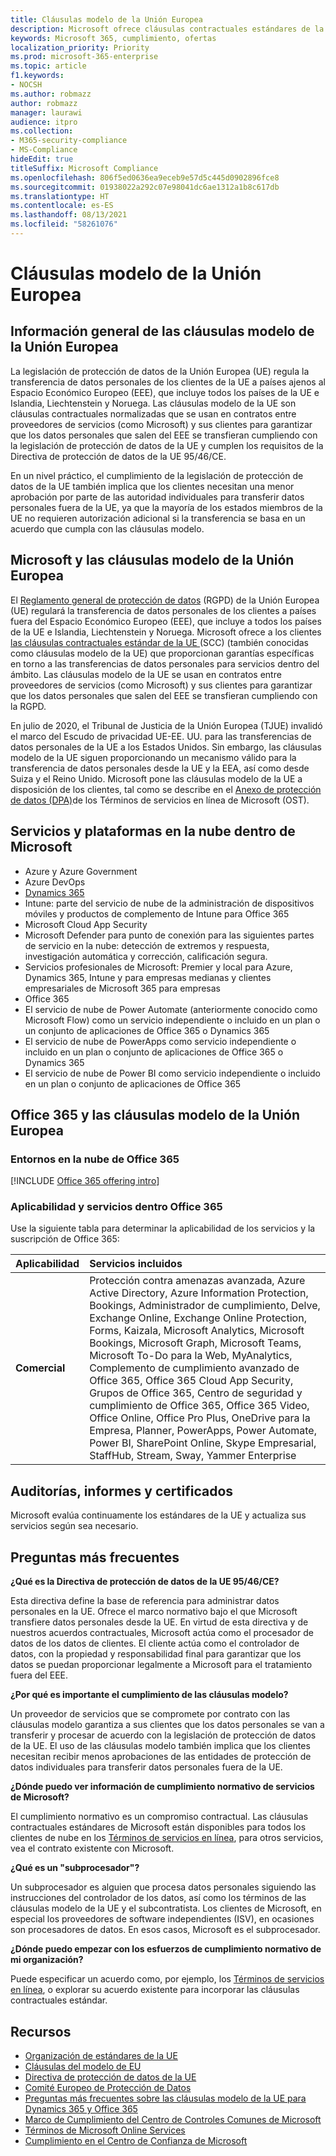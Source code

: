 ```yaml
---
title: Cláusulas modelo de la Unión Europea
description: Microsoft ofrece cláusulas contractuales estándares de la UE, garantías para las transferencias de datos personales.
keywords: Microsoft 365, cumplimiento, ofertas
localization_priority: Priority
ms.prod: microsoft-365-enterprise
ms.topic: article
f1.keywords:
- NOCSH
ms.author: robmazz
author: robmazz
manager: laurawi
audience: itpro
ms.collection:
- M365-security-compliance
- MS-Compliance
hideEdit: true
titleSuffix: Microsoft Compliance
ms.openlocfilehash: 806f5ed0636ea9eceb9e57d5c445d0902896fce8
ms.sourcegitcommit: 01938022a292c07e98041dc6ae1312a1b8c617db
ms.translationtype: HT
ms.contentlocale: es-ES
ms.lasthandoff: 08/13/2021
ms.locfileid: "58261076"
---
```

# <a name="european-union-model-clauses"></a>Cláusulas modelo de la Unión Europea

## <a name="european-union-model-clauses-overview"></a>Información general de las cláusulas modelo de la Unión Europea

La legislación de protección de datos de la Unión Europea (UE) regula la transferencia de datos personales de los clientes de la UE a países ajenos al Espacio Económico Europeo (EEE), que incluye todos los países de la UE e Islandia, Liechtenstein y Noruega. Las cláusulas modelo de la UE son cláusulas contractuales normalizadas que se usan en contratos entre proveedores de servicios (como Microsoft) y sus clientes para garantizar que los datos personales que salen del EEE se transfieran cumpliendo con la legislación de protección de datos de la UE y cumplen los requisitos de la Directiva de protección de datos de la UE 95/46/CE.

En un nivel práctico, el cumplimiento de la legislación de protección de datos de la UE también implica que los clientes necesitan una menor aprobación por parte de las autoridad individuales para transferir datos personales fuera de la UE, ya que la mayoría de los estados miembros de la UE no requieren autorización adicional si la transferencia se basa en un acuerdo que cumpla con las cláusulas modelo.

## <a name="microsoft-and-european-union-model-clauses"></a>Microsoft y las cláusulas modelo de la Unión Europea

El [Reglamento general de protección de datos](/compliance/regulatory/gdpr) (RGPD) de la Unión Europea (UE) regulará la transferencia de datos personales de los clientes a países fuera del Espacio Económico Europeo (EEE), que incluye a todos los países de la UE e Islandia, Liechtenstein y Noruega. Microsoft ofrece a los clientes[ las cláusulas contractuales estándar de la UE ](https://ec.europa.eu/info/law/law-topic/data-protection/international-dimension-data-protection/standard-contractual-clauses-scc_en) (SCC) (también conocidas como cláusulas modelo de la UE) que proporcionan garantías específicas en torno a las transferencias de datos personales para servicios dentro del ámbito. Las cláusulas modelo de la UE se usan en contratos entre proveedores de servicios (como Microsoft) y sus clientes para garantizar que los datos personales que salen del EEE se transfieran cumpliendo con la RGPD.

En julio de 2020, el Tribunal de Justicia de la Unión Europea (TJUE) invalidó el marco del Escudo de privacidad UE-EE. UU. para las transferencias de datos personales de la UE a los Estados Unidos. Sin embargo, las cláusulas modelo de la UE siguen proporcionando un mecanismo válido para la transferencia de datos personales desde la UE y la EEA, así como desde Suiza y el Reino Unido. Microsoft pone las cláusulas modelo de la UE a disposición de los clientes, tal como se describe en el [Anexo de protección de datos (DPA)](https://aka.ms/DPA)de los Términos de servicios en línea de Microsoft (OST).

## <a name="microsoft-in-scope-cloud-platforms--services"></a>Servicios y plataformas en la nube dentro de Microsoft 

- Azure y Azure Government
- Azure DevOps
- [Dynamics 365](https://aka.ms/d365-compliance-list)
- Intune: parte del servicio de nube de la administración de dispositivos móviles y productos de complemento de Intune para Office 365
- Microsoft Cloud App Security
- Microsoft Defender para punto de conexión para las siguientes partes de servicio en la nube: detección de extremos y respuesta, investigación automática y corrección, calificación segura.
- Servicios profesionales de Microsoft: Premier y local para Azure, Dynamics 365, Intune y para empresas medianas y clientes empresariales de Microsoft 365 para empresas
- Office 365
- El servicio de nube de Power Automate (anteriormente conocido como Microsoft Flow) como un servicio independiente o incluido en un plan o un conjunto de aplicaciones de Office 365 o Dynamics 365
- El servicio de nube de PowerApps como servicio independiente o incluido en un plan o conjunto de aplicaciones de Office 365 o Dynamics 365
- El servicio de nube de Power BI como servicio independiente o incluido en un plan o conjunto de aplicaciones de Office 365

## <a name="office-365-and-european-union-model-clauses"></a>Office 365 y las cláusulas modelo de la Unión Europea

### <a name="office-365-cloud-environments"></a>Entornos en la nube de Office 365

[!INCLUDE [Office 365 offering intro](../includes/o365-offering-introduction.md)]

### <a name="office-365-applicability-and-in-scope-services"></a>Aplicabilidad y servicios dentro Office 365

Use la siguiente tabla para determinar la aplicabilidad de los servicios y la suscripción de Office 365:

| **Aplicabilidad** | **Servicios incluidos** |
|:------------------|:----------------------|
| **Comercial** | Protección contra amenazas avanzada, Azure Active Directory, Azure Information Protection, Bookings, Administrador de cumplimiento, Delve, Exchange Online, Exchange Online Protection, Forms, Kaizala, Microsoft Analytics, Microsoft Bookings, Microsoft Graph, Microsoft Teams, Microsoft To-Do para la Web, MyAnalytics, Complemento de cumplimiento avanzado de Office 365, Office 365 Cloud App Security, Grupos de Office 365, Centro de seguridad y cumplimiento de Office 365, Office 365 Video, Office Online, Office Pro Plus, OneDrive para la Empresa, Planner, PowerApps, Power Automate, Power BI, SharePoint Online, Skype Empresarial, StaffHub, Stream, Sway, Yammer Enterprise |

## <a name="audits-reports-and-certificates"></a>Auditorías, informes y certificados

Microsoft evalúa continuamente los estándares de la UE y actualiza sus servicios según sea necesario.

## <a name="frequently-asked-questions"></a>Preguntas más frecuentes

**¿Qué es la Directiva de protección de datos de la UE 95/46/CE?**

Esta directiva define la base de referencia para administrar datos personales en la UE. Ofrece el marco normativo bajo el que Microsoft transfiere datos personales desde la UE. En virtud de esta directiva y de nuestros acuerdos contractuales, Microsoft actúa como el procesador de datos de los datos de clientes. El cliente actúa como el controlador de datos, con la propiedad y responsabilidad final para garantizar que los datos se puedan proporcionar legalmente a Microsoft para el tratamiento fuera del EEE.

**¿Por qué es importante el cumplimiento de las cláusulas modelo?**

Un proveedor de servicios que se compromete por contrato con las cláusulas modelo garantiza a sus clientes que los datos personales se van a transferir y procesar de acuerdo con la legislación de protección de datos de la UE. El uso de las cláusulas modelo también implica que los clientes necesitan recibir menos aprobaciones de las entidades de protección de datos individuales para transferir datos personales fuera de la UE.

**¿Dónde puedo ver información de cumplimiento normativo de servicios de Microsoft?**

El cumplimiento normativo es un compromiso contractual. Las cláusulas contractuales estándares de Microsoft están disponibles para todos los clientes de nube en los [Términos de servicios en línea](https://aka.ms/Online-Services-Terms), para otros servicios, vea el contrato existente con Microsoft.

**¿Qué es un "subprocesador"?**

Un subprocesador es alguien que procesa datos personales siguiendo las instrucciones del controlador de los datos, así como los términos de las cláusulas modelo de la UE y el subcontratista. Los clientes de Microsoft, en especial los proveedores de software independientes (ISV), en ocasiones son procesadores de datos. En esos casos, Microsoft es el subprocesador.

**¿Dónde puedo empezar con los esfuerzos de cumplimiento normativo de mi organización?**

Puede especificar un acuerdo como, por ejemplo, los [Términos de servicios en línea](https://aka.ms/Online-Services-Terms), o explorar su acuerdo existente para incorporar las cláusulas contractuales estándar.

## <a name="resources"></a>Recursos

- [Organización de estándares de la UE](https://eur-lex.europa.eu/)
- [Cláusulas del modelo de EU](https://aka.ms/EU-model_clauses)
- [Directiva de protección de datos de la UE](https://aka.ms/EU-DPD)
- [Comité Europeo de Protección de Datos](https://edpb.europa.eu/)
- [Preguntas más frecuentes sobre las cláusulas modelo de la UE para Dynamics 365 y Office 365](https://products.office.com/business/office-365-trust-center-eu-model-clauses-faq)
- [Marco de Cumplimiento del Centro de Controles Comunes de Microsoft](https://www.microsoft.com/trustcenter/common-controls-hub)
- [Términos de Microsoft Online Services](https://aka.ms/Online-Services-Terms)
- [Cumplimiento en el Centro de Confianza de Microsoft](https://www.microsoft.com/trust-center/compliance/compliance-overview)
